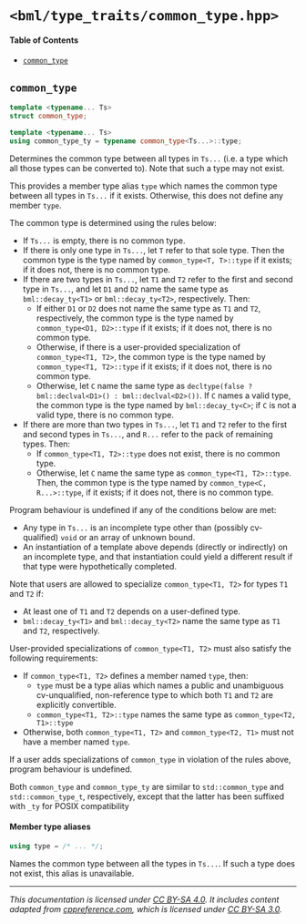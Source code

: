 # `<bml/type_traits/common_type.hpp>`
#### Table of Contents
- [`common_type`](#common_type)

## `common_type`
```c++
template <typename... Ts>
struct common_type;

template <typename... Ts>
using common_type_ty = typename common_type<Ts...>::type;
```
Determines the common type between all types in `Ts...` (i.e. a type which all those types can be
converted to). Note that such a type may not exist.

This provides a member type alias `type` which names the common type between all types in `Ts...` if
it exists. Otherwise, this does not define any member `type`.

The common type is determined using the rules below:

- If `Ts...` is empty, there is no common type.
- If there is only one type in `Ts...`, let `T` refer to that sole type. Then the common type is
  the type named by `common_type<T, T>::type` if it exists; if it does not, there is no common type.
- If there are two types in `Ts...`, let `T1` and `T2` refer to the first and second type in
  `Ts...`, and let `D1` and `D2` name the same type as `bml::decay_ty<T1>` or `bml::decay_ty<T2>`,
  respectively. Then:
  - If either `D1` or `D2` does not name the same type as `T1` and `T2`, respectively, the common
    type is the type named by `common_type<D1, D2>::type` if it exists; if it does not, there is
    no common type.
  - Otherwise, if there is a user-provided specialization of `common_type<T1, T2>`, the common
    type is the type named by `common_type<T1, T2>::type` if it exists; if it does not, there is
    no common type.
  - Otherwise, let `C` name the same type as
    `decltype(false ? bml::declval<D1>() : bml::declval<D2>())`. If `C` names a valid type, the
    common type is the type named by `bml::decay_ty<C>`; if `C` is not a valid type, there is no
    common type.
- If there are more than two types in `Ts...`, let `T1` and `T2` refer to the first and second
  types in `Ts...`, and `R...` refer to the pack of remaining types. Then:
  - If `common_type<T1, T2>::type` does not exist, there is no common type.
  - Otherwise, let `C` name the same type as `common_type<T1, T2>::type`. Then, the common type is
    the type named by `common_type<C, R...>::type`, if it exists; if it does not, there is no common
    type.

Program behaviour is undefined if any of the conditions below are met:

- Any type in `Ts...` is an incomplete type other than (possibly cv-qualified) `void` or an array
  of unknown bound.
- An instantiation of a template above depends (directly or indirectly) on an incomplete type, and
  that instantiation could yield a different result if that type were hypothetically completed.

Note that users are allowed to specialize `common_type<T1, T2>` for types `T1` and `T2` if:

- At least one of `T1` and `T2` depends on a user-defined type.
- `bml::decay_ty<T1>` and `bml::decay_ty<T2>` name the same type as `T1` and `T2`, respectively.

User-provided specializations of `common_type<T1, T2>` must also satisfy the following requirements:

- If `common_type<T1, T2>` defines a member named `type`, then:
  - `type` must be a type alias which names a public and unambiguous cv-unqualified, non-reference
    type to which both `T1` and `T2` are explicitly convertible.
  - `common_type<T1, T2>::type` names the same type as `common_type<T2, T1>::type`
- Otherwise, both `common_type<T1, T2>` and `common_type<T2, T1>` must not have a member named
  `type`.

If a user adds specializations of `common_type` in violation of the rules above, program behaviour
is undefined.

Both `common_type` and `common_type_ty` are similar to `std::common_type` and `std::common_type_t`,
respectively, except that the latter has been suffixed with `_ty` for POSIX compatibility

#### Member type aliases
```c++
using type = /* ... */;
```
Names the common type between all the types in `Ts...`. If such a type does not exist, this alias is
unavailable.

---
*This documentation is licensed under [CC BY-SA 4.0][1]. It includes content adapted from
[cppreference.com][2], which is licensed under [CC BY-SA 3.0][3].*

[1]: https://creativecommons.org/licenses/by-sa/4.0
[2]: https://en.cppreference.com
[3]: https://creativecommons.org/licenses/by-sa/3.0
